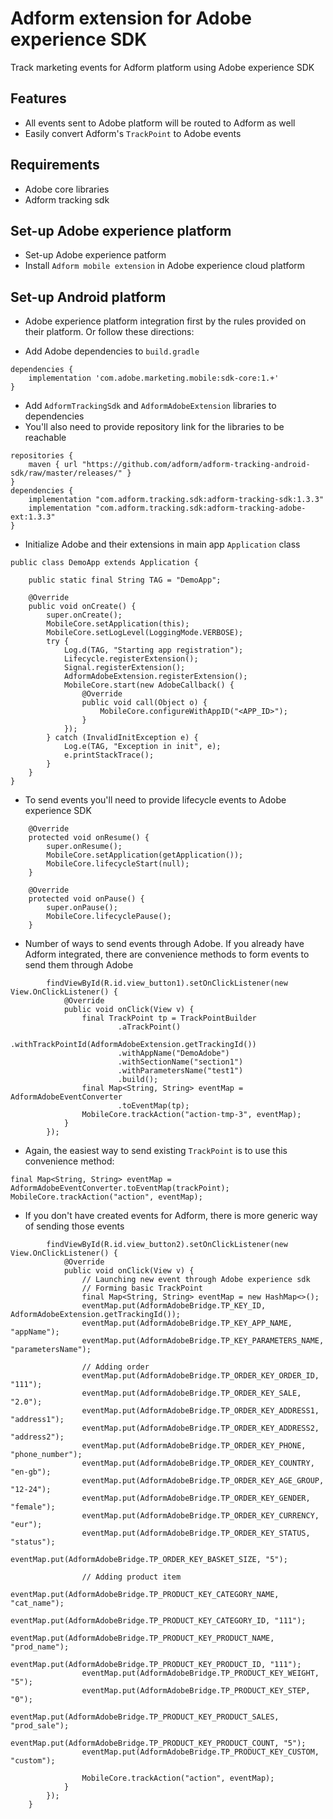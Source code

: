 # Adform extension for Adobe experience SDK
Track marketing events for Adform platform using Adobe experience SDK

## Features
- All events sent to Adobe platform will be routed to Adform as well
- Easily convert Adform's `TrackPoint` to Adobe events

## Requirements
- Adobe core libraries
- Adform tracking sdk

## Set-up Adobe experience platform
- Set-up Adobe experience patform
- Install `Adform mobile extension` in Adobe experience cloud platform

## Set-up Android platform
- Adobe experience platform integration first by the rules provided on their platform. Or follow these directions: 

- Add Adobe dependencies to `build.gradle`

```
dependencies {
    implementation 'com.adobe.marketing.mobile:sdk-core:1.+'
}
```

- Add `AdformTrackingSdk` and `AdformAdobeExtension` libraries to dependencies
- You'll also need to provide repository link for the libraries to be reachable
  
```
repositories {
    maven { url "https://github.com/adform/adform-tracking-android-sdk/raw/master/releases/" }
}
dependencies {
    implementation "com.adform.tracking.sdk:adform-tracking-sdk:1.3.3"
    implementation "com.adform.tracking.sdk:adform-tracking-adobe-ext:1.3.3"
}
```

- Initialize Adobe and their extensions in main app `Application` class

```
public class DemoApp extends Application {

    public static final String TAG = "DemoApp";

    @Override
    public void onCreate() {
        super.onCreate();
        MobileCore.setApplication(this);
        MobileCore.setLogLevel(LoggingMode.VERBOSE);
        try {
            Log.d(TAG, "Starting app registration");
            Lifecycle.registerExtension();
            Signal.registerExtension();
            AdformAdobeExtension.registerExtension();
            MobileCore.start(new AdobeCallback() {
                @Override
                public void call(Object o) {
                    MobileCore.configureWithAppID("<APP_ID>");
                }
            });
        } catch (InvalidInitException e) {
            Log.e(TAG, "Exception in init", e);
            e.printStackTrace();
        }
    }
}
```

- To send events you'll need to provide lifecycle events to Adobe experience SDK

```
    @Override
    protected void onResume() {
        super.onResume();
        MobileCore.setApplication(getApplication());
        MobileCore.lifecycleStart(null);
    }

    @Override
    protected void onPause() {
        super.onPause();
        MobileCore.lifecyclePause();
    }
```

- Number of ways to send events through Adobe. If you already have Adform integrated, there are convenience methods to form events to send them through Adobe

```
        findViewById(R.id.view_button1).setOnClickListener(new View.OnClickListener() {
            @Override
            public void onClick(View v) {
                final TrackPoint tp = TrackPointBuilder
                        .aTrackPoint()
                        .withTrackPointId(AdformAdobeExtension.getTrackingId())
                        .withAppName("DemoAdobe")
                        .withSectionName("section1")
                        .withParametersName("test1")
                        .build();
                final Map<String, String> eventMap = AdformAdobeEventConverter
                        .toEventMap(tp);
                MobileCore.trackAction("action-tmp-3", eventMap);
            }
        });
```

- Again, the easiest way to send existing `TrackPoint` is to use this convenience method: 

```
final Map<String, String> eventMap = AdformAdobeEventConverter.toEventMap(trackPoint);
MobileCore.trackAction("action", eventMap);
```

- If you don't have created events for Adform, there is more generic way of sending those events

```
        findViewById(R.id.view_button2).setOnClickListener(new View.OnClickListener() {
            @Override
            public void onClick(View v) {
                // Launching new event through Adobe experience sdk
                // Forming basic TrackPoint
                final Map<String, String> eventMap = new HashMap<>();
                eventMap.put(AdformAdobeBridge.TP_KEY_ID, AdformAdobeExtension.getTrackingId());
                eventMap.put(AdformAdobeBridge.TP_KEY_APP_NAME, "appName");
                eventMap.put(AdformAdobeBridge.TP_KEY_PARAMETERS_NAME, "parametersName");

                // Adding order
                eventMap.put(AdformAdobeBridge.TP_ORDER_KEY_ORDER_ID, "111");
                eventMap.put(AdformAdobeBridge.TP_ORDER_KEY_SALE, "2.0");
                eventMap.put(AdformAdobeBridge.TP_ORDER_KEY_ADDRESS1, "address1");
                eventMap.put(AdformAdobeBridge.TP_ORDER_KEY_ADDRESS2, "address2");
                eventMap.put(AdformAdobeBridge.TP_ORDER_KEY_PHONE, "phone_number");
                eventMap.put(AdformAdobeBridge.TP_ORDER_KEY_COUNTRY, "en-gb");
                eventMap.put(AdformAdobeBridge.TP_ORDER_KEY_AGE_GROUP, "12-24");
                eventMap.put(AdformAdobeBridge.TP_ORDER_KEY_GENDER, "female");
                eventMap.put(AdformAdobeBridge.TP_ORDER_KEY_CURRENCY, "eur");
                eventMap.put(AdformAdobeBridge.TP_ORDER_KEY_STATUS, "status");
                eventMap.put(AdformAdobeBridge.TP_ORDER_KEY_BASKET_SIZE, "5");

                // Adding product item
                eventMap.put(AdformAdobeBridge.TP_PRODUCT_KEY_CATEGORY_NAME, "cat_name");
                eventMap.put(AdformAdobeBridge.TP_PRODUCT_KEY_CATEGORY_ID, "111");
                eventMap.put(AdformAdobeBridge.TP_PRODUCT_KEY_PRODUCT_NAME, "prod_name");
                eventMap.put(AdformAdobeBridge.TP_PRODUCT_KEY_PRODUCT_ID, "111");
                eventMap.put(AdformAdobeBridge.TP_PRODUCT_KEY_WEIGHT, "5");
                eventMap.put(AdformAdobeBridge.TP_PRODUCT_KEY_STEP, "0");
                eventMap.put(AdformAdobeBridge.TP_PRODUCT_KEY_PRODUCT_SALES, "prod_sale");
                eventMap.put(AdformAdobeBridge.TP_PRODUCT_KEY_PRODUCT_COUNT, "5");
                eventMap.put(AdformAdobeBridge.TP_PRODUCT_KEY_CUSTOM, "custom");

                MobileCore.trackAction("action", eventMap);
            }
        });
    }
```
